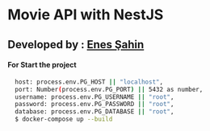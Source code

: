 # Movie API with NestJS

## Developed by : [Enes Şahin](www.http://linkedin.com/enescyc)

#### For Start the project
```bash
  host: process.env.PG_HOST || "localhost",
  port: Number(process.env.PG_PORT) || 5432 as number,
  username: process.env.PG_USERNAME || "root",
  password: process.env.PG_PASSWORD || "root",
  database: process.env.PG_DATABASE || "root",
  $ docker-compose up --build
```